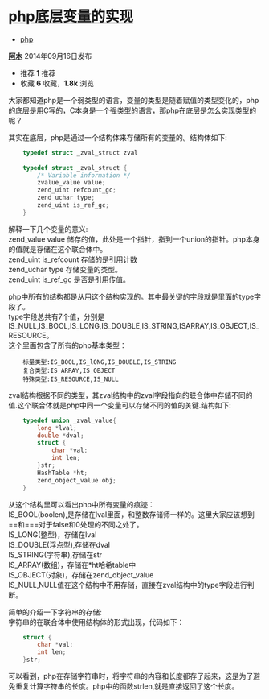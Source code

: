 # [php底层变量的实现][0]

* [php][1]

[**阿木**][2] 2014年09月16日发布 

* 推荐 **1** 推荐
* 收藏 **6** 收藏，**1.8k** 浏览

大家都知道php是一个弱类型的语言，变量的类型是随着赋值的类型变化的，php的底层是用C写的，C本身是一个强类型的语言，那php在底层是怎么实现类型的呢？

其实在底层，php是通过一个结构体来存储所有的变量的。结构体如下:

```c
    typedef struct _zval_struct zval
    
    typedef struct _zval_struct {
        /* Variable information */
        zvalue_value value;
        zend_uint refcount_gc;
        zend_uchar type;
        zend_uint is_ref_gc;
    }
```

解释一下几个变量的意义:  
zend_value value 储存的值，此处是一个指针，指到一个union的指针。php本身的值就是存储在这个联合体中。  
zend_uint is_refcount 存储的是引用计数  
zend_uchar type 存储变量的类型。  
zend_uint is_ref_gc 是否是引用传值。

php中所有的结构都是从用这个结构实现的。其中最关键的字段就是里面的type字段了。  
type字段总共有7个值，分别是IS_NULL,IS_BOOL,IS_LONG,IS_DOUBLE,IS_STRING,ISARRAY,IS_OBJECT,IS_RESOURCE。  
这个里面包含了所有的php基本类型：

        标量类型:IS_BOOL,IS_lONG,IS_DOUBLE,IS_STRING
        复合类型:IS_ARRAY,IS_OBJECT
        特殊类型:IS_RESOURCE,IS_NULL

zval结构根据不同的类型，其zval结构中的zval字段指向的联合体中存储不同的值.这个联合体就是php中同一个变量可以存储不同的值的关键.结构如下:

```c
    typedef union _zval_value{
        long *lval;
        double *dval;
        struct {
            char *val;
            int len;
        }str;
        HashTable *ht;
        zend_object_value obj;
    }
```

从这个结构里可以看出php中所有变量的痕迹：  
IS_BOOL(boolen),是存储在lval里面，和整数存储师一样的。这里大家应该想到==和===对于false和0处理的不同之处了。  
IS_LONG(整型)，存储在lval  
IS_DOUBLE(浮点型),存储在dval  
IS_STRING(字符串),存储在str  
IS_ARRAY(数组)，存储在*ht哈希table中  
IS_OBJECT(对象)，存储在zend_object_value  
IS_NULL,NULL值在这个结构中不用存储，直接在zval结构中的type字段进行判断。

简单的介绍一下字符串的存储:  
字符串的在联合体中使用结构体的形式出现，代码如下：

```c
    struct {
        char *val;
        int len;
    }str;
```

可以看到，php在存储字符串时，将字符串的内容和长度都存了起来，这是为了避免重复计算字符串的长度。php中的函数strlen,就是直接返回了这个长度。

[0]: /a/1190000000671650
[1]: /t/php/blogs
[2]: /u/forse